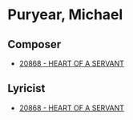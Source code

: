 # Puryear, Michael

## Composer

- [20868 - HEART OF A SERVANT](/hymns/20868.md)

## Lyricist

- [20868 - HEART OF A SERVANT](/hymns/20868.md)

